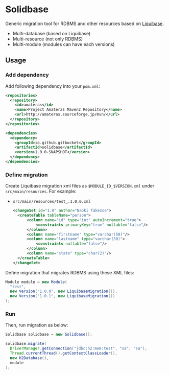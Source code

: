 # Solidbase

Generic migration tool for RDBMS and other resources based on [Liquibase](http://www.liquibase.org/).

- Multi-database (based on Liquibase)
- Multi-resource (not only RDBMS)
- Multi-module (modules can have each versions)

## Usage

### Add dependency

Add following dependency into your `pom.xml`:

```xml
<repositories>
  <repository>
    <id>amateras</id>
    <name>Project Amateras Maven2 Repository</name>
    <url>http://amateras.sourceforge.jp/mvn/</url>
  </repository>
</repositories>

<dependencies>
  <dependency>
    <groupId>io.github.gitbucket</groupId>
    <artifactId>solidbase</artifactId>
    <version>1.0.0-SNAPSHOT</version>
  </dependency>
</dependencies>
```

### Define migration

Create Liquibase migration xml files as `$MODULE_ID_$VERSION.xml` under `src/main/resources`. For example:

- `src/main/resources/test_.1.0.0.xml`

  ```xml
  <changeSet id="1.0" author="Naoki Takezoe">
    <createTable tableName="person">
        <column name="id" type="int" autoIncrement="true">
            <constraints primaryKey="true" nullable="false"/>
        </column>
        <column name="firstname" type="varchar(50)"/>
        <column name="lastname" type="varchar(50)">
            <constraints nullable="false"/>
        </column>
        <column name="state" type="char(2)"/>
    </createTable>
  </changeSet>
  ```

Define migration that migrates RDBMS using these XML files:

```java
Module module = new Module(
  "test",
  new Version("1.0.0", new LiquibaseMigration()),
  new Version("1.0.1", new LiquibaseMigration())
);
```

### Run

Then, run migration as below:

```java
Solidbase solidbase = new Solidbase();

solidbase.migrate(
  DriverManager.getConnection("jdbc:h2:mem:test", "sa", "sa"),
  Thread.currentThread().getContextClassLoader(),
  new H2Database(),
  module
);
```
